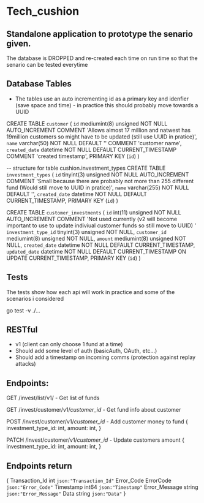 # Tech_cushion

## Standalone application to prototype the senario given.
The database is DROPPED and re-created each time on run time so that the senario can be tested everytime

## Database Tables
* The tables use an auto incrementing id as a primary key and idenfier (save space and time) - in practice this should probably move towards a UUID

CREATE TABLE `customer` (
  `id` mediumint(8) unsigned NOT NULL AUTO_INCREMENT COMMENT 'Allows almost 17 million and natwest has 19million customers so might have to be updated (still use UUID in pratice)',
  `name` varchar(50) NOT NULL DEFAULT '' COMMENT 'customer name',
  `created_date` datetime NOT NULL DEFAULT CURRENT_TIMESTAMP COMMENT 'created timestamp',
  PRIMARY KEY (`id`)
)

-- structure for table cushion.investment_types
CREATE TABLE `investment_types` (
  `id` tinyint(3) unsigned NOT NULL AUTO_INCREMENT COMMENT 'Small because there are probably not more than 255 different fund (Would still move to UUID in pratice)', 
  `name` varchar(255) NOT NULL DEFAULT '',
  `created_date` datetime NOT NULL DEFAULT CURRENT_TIMESTAMP,
  PRIMARY KEY (`id`)
)

CREATE TABLE `customer_investments` (
  `id` int(11) unsigned NOT NULL AUTO_INCREMENT COMMENT 'Not used currently (v2 will become important to use to update indiviual customer funds so still move to UUID)  '
  `investment_type_id` tinyint(3) unsigned NOT NULL,
  `customer_id` mediumint(8) unsigned NOT NULL,
  `amount` mediumint(8) unsigned NOT NULL,
  `created_date` datetime NOT NULL DEFAULT CURRENT_TIMESTAMP,
  `updated_date` datetime NOT NULL DEFAULT CURRENT_TIMESTAMP ON UPDATE CURRENT_TIMESTAMP,
  PRIMARY KEY (`id`)
)

## Tests 
The tests show how each api will work in practice and some of the scenarios i considered

go test -v ./...

## RESTful 
* v1 (client can only choose 1 fund at a time)
* Should add some level of auth (basicAuth, OAuth, etc...)
* Should add a timestamp on incoming comms (protection against replay attacks)
  
## Endpoints:

GET /invest/list/v1/ - Get list of funds 

GET /invest/customer/v1/*customer_id* - Get fund info about customer

POST /invest/customer/v1/*customer_id* - Add customer money to fund
{ 
    investment_type_id: int, 
    amount:             int,
}

PATCH /invest/customer/v1/*customer_id* - Update customers amount 
{ 
    investment_type_id: int, 
    amount:             int,
}

## Endpoints return 
{
  	Transaction_Id int       `json:"Transaction_Id"`
	  Error_Code     ErrorCode `json:"Error_Code"`
	  Timestamp      int64     `json:"Timestamp"`
	  Error_Message  string    `json:"Error_Message"`
	  Data           string    `json:"Data"`
}

